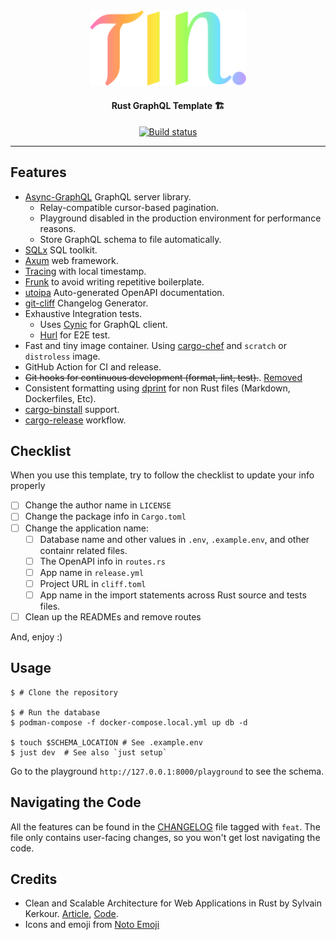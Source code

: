 <div align="center">

<img src='docs/logo.svg' width=250px />

<br/>
<h4>Rust GraphQL Template 🏗️</h4>

<a href="https://github.com/azzamsa/tin/actions/workflows/ci.yml">
    <img src="https://github.com/azzamsa/tin/actions/workflows/ci.yml/badge.svg" alt="Build status" />
  </a>

</div>

---

## Features

- [Async-GraphQL](https://github.com/async-graphql/async-graphql) GraphQL server library.
  - Relay-compatible cursor-based pagination.
  - Playground disabled in the production environment for performance reasons.
  - Store GraphQL schema to file automatically.
- [SQLx](https://github.com/launchbadge/sqlx) SQL toolkit.
- [Axum](https://github.com/tokio-rs/axum) web framework.
- [Tracing](https://github.com/tokio-rs/tracing) with local timestamp.
- [Frunk](https://github.com/lloydmeta/frunk) to avoid writing repetitive boilerplate.
- [utoipa](https://github.com/juhaku/utoipa) Auto-generated OpenAPI documentation.
- [git-cliff](https://github.com/orhun/git-cliff) Changelog Generator.
- Exhaustive Integration tests.
  - Uses [Cynic](https://github.com/obmarg/cynic) for GraphQL client.
  - [Hurl](https://github.com/Orange-OpenSource/hurl) for E2E test.
- Fast and tiny image container. Using [cargo-chef](https://github.com/LukeMathWalker/cargo-chef) and `scratch` or `distroless` image.
- GitHub Action for CI and release.
- ~~Git hooks for continuous development (format, lint, test).~~. [Removed](https://github.com/azzamsa/tin/commit/d9906164db7eb30cf66e2ed32edb220c0787fe13)
- Consistent formatting using [dprint](https://github.com/dprint/dprint) for non Rust files (Markdown, Dockerfiles, Etc).
- [cargo-binstall](https://github.com/cargo-bins/cargo-binstall) support.
- [cargo-release](https://github.com/crate-ci/cargo-release) workflow.

## Checklist

When you use this template, try to follow the checklist to update your info properly

- [ ] Change the author name in `LICENSE`
- [ ] Change the package info in `Cargo.toml`
- [ ] Change the application name:
  - [ ] Database name and other values in `.env`, `.example.env`, and other containr related files.
  - [ ] The OpenAPI info in `routes.rs`
  - [ ] App name in `release.yml`
  - [ ] Project URL in `cliff.toml`
  - [ ] App name in the import statements across Rust source and tests files.
- [ ] Clean up the READMEs and remove routes

And, enjoy :)

## Usage

```shell
$ # Clone the repository

$ # Run the database
$ podman-compose -f docker-compose.local.yml up db -d

$ touch $SCHEMA_LOCATION # See .example.env
$ just dev  # See also `just setup`
```

Go to the playground `http://127.0.0.1:8000/playground` to see the schema.

## Navigating the Code

All the features can be found in the [CHANGELOG](CHANGELOG.md) file tagged with `feat`.
The file only contains user-facing changes, so you won't get lost navigating the code.

## Credits

- Clean and Scalable Architecture for Web Applications in Rust by Sylvain Kerkour. [Article](https://kerkour.com/rust-web-application-clean-architecture), [Code](https://github.com/skerkour/bloom-legacy/tree/v2-e2ee).
- Icons and emoji from [Noto Emoji](https://github.com/googlefonts/noto-emoji)
